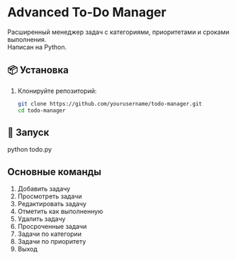 # Advanced To-Do Manager

Расширенный менеджер задач с категориями, приоритетами и сроками выполнения.  
Написан на Python.

## 📦 Установка

1. Клонируйте репозиторий:
   ```bash
   git clone https://github.com/yourusername/todo-manager.git
   cd todo-manager

## 🚀 Запуск
python todo.py

## Основные команды
1. Добавить задачу
2. Просмотреть задачи
3. Редактировать задачу
4. Отметить как выполненную
5. Удалить задачу
6. Просроченные задачи
7. Задачи по категории
8. Задачи по приоритету
9. Выход

